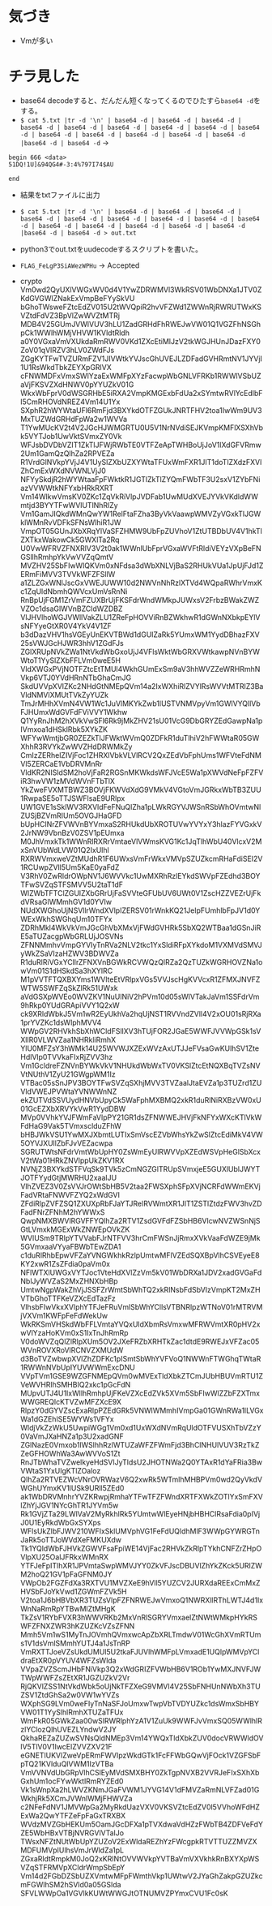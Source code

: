 # 気づき
- Vmが多い

# チラ見した
- base64 decodeすると、だんだん短くなってくるのでひたすら`base64 -d`をする。
- `$ cat 5.txt |tr -d '\n' | base64 -d | base64 -d | base64 -d | base64 -d | base64 -d | base64 -d | base64 -d | base64 -d | base64 -d | base64 -d | base64 -d | base64 -d | base64 -d | base64 -d |base64 -d | base64 -d`
->

```
begin 666 <data>
51DQ!1U]&94QG4#-3:4%797I74$AU
 
end
```

- 結果をtxtファイルに出力
- `$ cat 5.txt |tr -d '\n' | base64 -d | base64 -d | base64 -d | base64 -d | base64 -d | base64 -d | base64 -d | base64 -d | base64 -d | base64 -d | base64 -d | base64 -d | base64 -d | base64 -d |base64 -d | base64 -d > out.txt
`
- python3でout.txtをuudecodeするスクリプトを書いた。
- `FLAG_FeLgP3SiAWezWPHu` -> Accepted



- crypto
Vm0wd2QyUXlVWGxWV0d4V1YwZDRWMVl3WkRSV01WbDNXa1JTV0ZKdGVGWlZNakExVmpBeFYySkVU
bGhoTWsweFZtcEdZV015U2tWVQpiR2hvVFZWd1ZWWnRjRWRUTWxKSVZtdFdVZ3BpVlZwWVZtMTRj
MDB4V25GUmJVWlVUV3hLU1ZadGRHdFhRWEJwVW01Q1VGZFhNSGhpCk1WWlhWMjVHVW1KVldtRldh
a0Y0VGxaVmVXUkdaRmRWV0VKd1ZXcEtiMlJzV2tkWGJHUnJDazFXY0ZoV01qVlRZV3hLV0ZWdFJs
ZGgKYTFwTVZURmFZV1JIVWtkYVJscGhUVEJLZDFadGVHRmtNV1JYVjI1U1RsWkdTbkZEYXpGRlVX
cFNWMDFxVmxSWlYzaExWMFpXYzFacwpWbGNLVFRKb1RWWlVSbUZaVjFKSVZXdHNWV0pYYUZkV01G
WkxWbFprV0dWSGRHbE5iRXA2VmpKMGExbFdUa2xSYmtwRVlYcEdlbFl5CmRHOVdNREZ4Vm14U1Yx
SXphR2hWYWtaUFl6RmFjd3BXYkdOTFZGUkJNRTFHV2toa1IwWm9UV3MxTUZWdGRHdFpWa2w1WVVa
T1YwMUcKV2t4V2JGcHJWMGRTU0U5V1NrNVdiSEJKVmpKMFlXSXhVbk5VYTJob1UwVktSVmxZY0Vk
WFJsbDVDbVZIT1ZkTlJFWjRWbTE0VTFZeApTWHBoUjJoV1lXdGFVRmw2Um1GamQzQlhZa2RPVEZa
R1VrdGlNVkpYVjJ4V1UySlZXbUZXYWtaTFUxWmFXR1JIT1doTlZXdzFXVlZhCmExWXdNVWNLVjJ0
NFYySkdjR2hWYWtaaFpFWktkR1JGTlZkTlZYQmFWbTF3U2sxV1ZYbFNiazVVWWtkNFYxbHRkRXRT
Vm14WlkwVmsKV0ZKc1ZqVkRiVlpJVDFab1UwMUdXVEJYVkVKdldWWmtjd3BYYTFwWVlUTlNhRlZy
Vm1GamJIQkdWMnQwYW1RelFtaFZha3ByVkVaawpWMVZyVGxkTlJGWklWMnRvVDFkSFNsWlhiR1JW
VmpOT05GUnJXbXRqYlVaSFZHMW9UbFpZUVhoV1ZtUTBDbUV4V1hkTlZXTkxWakowCk5GWXlTa2Rq
U0VwWFRVZFNXRlV3V2t0ak1WWnlUbFprVGxaWVFtRldiVEYzVXpBeFNGSllhRmhpYkVwVVZqQmtV
MVZHV25SbFIwWlQKVm0xNFdsa3dWbXNLVjBaS2RHUkVUa1JpUjFJd1ZERmFiMVV3TVVkWFZFSllW
a1ZLZGxWNlJscGxVWEJUWW10d2NWVnNhRzlXTVd4WQpaRWhrVmxKc1ZqUldNbmhQWVcxUmVsRnNi
RnBpUjFGM1ZrVmFZUXBrUjFKSFdrWndWMkpJUWxsV2FrbzBWakZWZVZOc1dsaGlWVnBZCldWZDBZ
VlJHVlhoWGJVWllVakZLU1ZReFpHOVViRnBZWkhwR1dGWnNXbkpEYlVsNFYyeGtXR0V4YkV4V1ZF
b3dDazVHV1hsVGEyUnEKVTBWd1dGUlZaRk5YUmxWM1YydDBhazFXV25sVWJGcHJWR3hhV1ZGdFJs
ZGlXRUpNVkZWa1NtVkdWbGxoUjJ4VFlsWktWbGRXVWtkawpNVnBYWWtoT1YySlZXbFFLVm0weE5H
VldXWGxPVjNOTFZtcEtTMUl4WkhGUmExSm9aV3hhWVZZeWRHRmhNVkp6VTJ0YVdHRnNTbGhaCmJG
SkdUVVpXVlZKc2NHdGtNMEpQVm14a2IxWXhiRlZVYlRsWVVtMTRlZ3BaVldNMVlXMUtTVkZyYUZk
TmJrMHhXVmN4VW1Wc1JuVlMKYkZwb1lUSTVNMVpyVm1GWlVYQllVbFJHUmxWdGVFdFViVVY1Wkhw
Q1YyRnJhM2hXVkVwSFl6Rk9jMkZHV21sU01VcG9DbGRYZEdGawpNa1pIVmxoa1dHSklRbk5XYkZK
WFYwWmtjbGR0ZEZkTlJFWktWVmQ0ZDFkR1duTlhiV2hFWWtaR05GWXhhR3RVYkZwWVZHdDRWMkZy
CmIzZERhelZIVjFoc1ZHRXlVbkVLVlRCV2QxZEdVbFphUms1WFVteFdNMVl5ZERCaE1VbDRVMnRr
VldKR2NISldSM2hoVjFaR2RGSnMKWkdsWFJVcE5Wa1pXWVdNeFpFZFViR3hwVW1zMVdWVnFTbTlX
YkZweFVXMTBWZ3BOVjFKWVdXdG9VMkV4VGtoVmJGRkxWbTB3ZUU1RwpaSE5oTTJSWFlsaE9URlpx
UW1GVE1sSklWV3RXVldFeFNuQlZha1pLWkRGYVJWSnRSbWhOVmtwNlZUSjBZVmRIUm5OVGJHaGFD
bUpHClNrZFVWVnBYVmxaS2RHUkdUbXROTUVwYVYxY3hlazFYVGxkV2JrNW9VbnBzV0ZSV1pEUmxa
M0JhVmxkTk1WWnRlRXRrVmtaeVlVWmsKVG1Kc1JqTlhWbU40VlcxV2MxSnVUbWdLVW01Q2IxUlhl
RXRWVmxweVZtMUdhR1F6UWxsVmFrWkxVMVpSZUZkcmRHaFdiSEI2V1RCUwpZVll5Um5KaE0yaFdZ
V3RhV0ZwRldrOWpNV1J6WVVkc1UwMXRhRzlEYkdSWVpFZEdhd3BOYTFwSVZqSTFSMVV5U2taT1dF
WlZWbTFTClZGUlZXbGRrUjFaSVVteGFUbUV6UWt0V1ZscHZZVEZrUjFkdVRsaGlWMmhGV1d0YVIw
NUdXWGhoUjNSVllrWndXVlpIZERSV01rWnkKQ21JelpFUmhlbFpJV1d0YWExWkhSWGhqUm10TFYx
ZDRhMkl4WkVkVmJGcGhVbXMxVjFWdGVHRk5SbXQ2WTBaa1dGSnJiRE5aTUZacgpWbGRLUjJOSVNs
ZFNNMmhvVmpGYVIyTnRVa2NLV2tkc1YxSldiRFpXYkdoM1VXMVdSMVJyWkZSaVIzaHZWV3BDWVZa
R1duRlRiVGxYCllrZFNXVnBGWkRCVWQzQlRZa2QzTUZkWGRHOVZNa1owVm01S1dHSkdSa3hXYlRC
M1pVVTFTQXBXYms1WVlteEtVRlpxVGs5VVJscHgKVVcxR1ZFMXJNVFZWTW5SWFZqSkZlRk51UWxk
aVdGSXpWVEo0WVZKV1NuUlNiV2hPVm10d05sWlVTakJaVm1SSFdrVm9hRkp0YUdGRApiVVY1Q2xW
ck9XRldWbkJ5Vm1wR2EyUkhVa2hqUjNST1RVVndZVll4V2xOU01sRjRXa1prYVZKc1dsWlphMVV4
WWpGV2RHVkhSbXhWCldFSllXV3hTUjFOR2JGaE5WWFJVVWpGSk1sVXllR0VLWVZaa1NHRkliRmhX
YlU0MFZsY3hWMk14U25WVWJXZExWVzAxUTJJeFVsaGwKUlhSV1ZteHdlVlp0TVVkaFIxRjZVV3hz
Vm1GcldreFZNVnBYWkVkV1NHUkdWbWxTV0VKSlZtcEtNQXBqTVZsNVVtNUthV1ZyU21GWgpWM1Iz
VTBac05sSnJPV3BOYTFwSVZqSXhjMVV3TVZaalJtaEVZa1p3TUZrd1ZUVldVWEJPVWtaYVNWWnNZ
ekZUTVdSSVUydHNVbUpyCk5WaFphMXBMQ2xkR1duRlNiRXBzVW0xU01GcEZXbXRVYkVwR1YydDBW
MVp0VVhkYVJFWmFaVlpPY21GR1dsZFNWWEJHVjFkNFYxWXcKTlVkWFdHaG9Vak5TVmxsclduZFhW
bHBJWkVSU1YwMXJXbmtLUTIxSmVscEZVbWhsYkZwSlZtcEdiMkV4VW5OYVJXUllZbFJvVEZacwpa
SGRUTWtsNFdrVmtWbUpHY0ZsWmEyUlRWVVpXZEdWSVpHeGlSbXcxV2tWa01HRkZNVlppUkZKV1RX
NVNjZ3BXYkdSTFVqSk9TVk5zCmNGZGlTRUpSVmxjeE5GUXlUblJWYTJOTFYydGtjMWRHU2xaalJU
VlhZVEZ3V0ZsVVJrOWtSbHB5V2taa2FWSXphSFpXVjNCRFdWWmEKVjFadVRtaFNWVFZYQ2xWdGVI
ZFdiRlpZVFZSQ1ZXUXpRbFJaYTJRelRVWmtXR1JIT1ZSTlZtdzFWV3hvZDFadFNrZFNhM2hYWWxS
QwpNMXBWVlRGVFFYQlhZa2RTV1ZsdGVFdFZSbHB6VlcwNVZWSnNjSGtLVmxkMGExWkZNWEpOVkZK
WVlUSm9TRlpYTVVabFJrNTFVV3hrCmFWSnJjRmxXVkVaaFdWZE9jMk5GVmxaaVYyaFBWbTEwZDA1
c1duRlRhbEpwVFZaYVNGWkhkRzlpUmtwMFlVZEdSQXBpVlhCSVEyeE8KY2xwR1ZsZFdia0paVm0x
NFlWTXlUWGxVYTJoc1VteHdXVlZzVm5kV01WbDRXa1JDV2xadGVGaFdNblJyWVZaS2MxZHNXbHBp
UmtwNgpWakZhVjJSSFZrWmtSbWhTQ2xkRlNsbFdSbVIzVmpKT2MxZHVTbGhoTTFKeVZXcEdTazFz
VlhsbFIwVkxXVlphYTFJeFRuVmlSbWhYCllsVTBNRlpzWTNoV01rMTRVMjVXVm1KWFpFeFdWekUw
WkRKSmVHSkdWbFFLVmtaYVQxUldXbmRsVmxwMFRWVmtXR0pHV2xwVlYzaHoKVm0xS1IxTnJhRmRp
V0doWVZqQlZlRlpXUm5OV2JXeFRZbXRHTkZac1dtdE9RWEJxVFZac05WVnROVXRoVlRCNVZXMUdW
d3BoTVZwbwpXVlZhZDFKc1pISmtSbWhYVFVoQ1NWWnFTWGhqTWtaR1RWWnNVbUpIYUVWWmExcDNU
VVpTVm1GSE9WZGFNMEpQVm0wMVExTldXbkZTCmJUbHBUVmRTU1ZVeWVHRlhSMHBIQ2xkc1pGcFdN
MUpvUTJ4U1IxWllhRmhpUjFKeVZXcEdZVk5XVm5SbFIwWlZZbFZXTmxWWGREQlcKTVZwMFZXcE9X
RlpzY0dGYVZscExaRlpPZEdGRk5VNWlWMmhIVmpGa01GWnRWa1lLVGxWa1dGZEhlSE5WYWs1VFYx
WldjVkZzWkU5UwpiWGg1Vm0xd1UxWXdNVmRqUldOTFVUSXhTbVZzY0VaVmJXaHNZa1p3U2xadGNF
ZGlNazE0Vmxob1lWSlhhRzlWTUZaWFZFWmFjd3BhClNHUlVUV3RzTkZZeGFHOWhWa3AwWVVoS1Zt
RnJTbWhaTVZwelkyeHdSVlJyTldsU2JHOTNWa2Q0YTAxR1dYaFRia3BwVWtaS1YxUlgKTlZOaloz
QlhZa2RTVEZWcVNrOVRWazV6Q2xwRk5WTmlhMHBPVm0wd2QyVkdVWGhUYmxKV1lUSk9URll5ZEd0
ak1WbDRVMnhrYVZKRwpjRmhaYTFwTFZFWndXRTFXWkZOTlYxSmFXVlZhYjJGV1NYcGhTR1JYVm5w
Rk1GVjZTa29LWlVaV2MyRkhlRk5YUmtwWlEyeHNjbHBHClRsaFdia0pIVjJ0U1EyRkdWbGxSYXps
WFlsUkZlbFJWV210WFIxSklUMVphVG1FeFdUQldhMlF3WWpGYWRGTnJaRk5oTTJoWVdXeFMKUXdw
Tk1YQldWbFJHVkZGWVFsaFpiWE14VjFac2RHVkZkRlpTYkhCNFZrZHpOVlpXU25OalJFRkxWMnRX
YTFJeFpITlhXR1JPVmtaSwpWMVJYY0ZkVFJscDBUVlZhYkZKck5URlZWM2hoQ21GV1pFaGFNM0JY
VWpOb2FGZFdXa3RXTVU1MVZXeE9hVll5YUZCV2JURXdaREExCmMxZHVSbFJoYkVwd1ZGWmFZVk5H
V2toa1J6bHBVbXR3TUZsVlpFZFNRWEJwVmxoQ1NWRXllRThLWTJ4d1IxWnNaRmRpYTBwMlZtMHgK
TkZsV1RYbFVXR3hWWVRKb2MxVnRlSGRYVmxaelZtNWtWMkpHYkRSWFZFNXZWR3hKZUZKcVZsZFNN
Mmh5Vm1wS1MyTnJOVmhQVmxwcApZbXRLTmdwV01WcGhXVmRTUms1V1dsVmlSMmhYUTJ4a1JsTnRP
VmRXTTJoeVZsUkdUMUl5U2tkaFJUVlhWMFpLVmxadE1UQlpWMVpYCldraEtXR0pVYUV4WFZsWlda
VVpaZVZScmJHbFNiVkp3Q2xWdGRIZFVWbHB6V1ROb1YwMXJNVFJWTWpWWFZsZEtXR1JGZUZkV2Vr
RjQKVlZSS1NtVkdWbk5oUjNkTFZXeG9VMVl4V25SbFNHUnNWbXh3TUZSV1ZtdGhSa2w0VW1wYVZs
WXphSG9LVm0weFIyTnNaSFJoUmxwTwpVbTVDYUZkc1dsWmxSbHBYVW01T1YySlhlRmhXTUZaTFUx
WmFkR05GWkZaa00wSlRWRlphYzA1V1ZuUk9WWFJvVmxSQ05WWlhlRzlYClozQlhUVEZLYndwV2JY
QkhaREZaZUZwSVNsQldNMEp3Vm14YWQxTldXbkZUV0docVRWWldOVlV5TlV0V1IwcElZVVZXV21F
eGNETlUKVlZweVpERmFWVlpzWkdGTk1FcFFWbGQwVjFOck1VZGFSbFpTQ21KVlduQlVWM1IzVTBa
VmVVNVdUbGRpVlhCSlEyMVdSMXBHY0ZkTgpNVXB2VVRJeFIxSXhXbGxhUm1ocFYwWktlRmRYZEd0
Vk1sWnpXa2hLWVZKNmJGaFVWM1JYVG14V1dFMVZaRmNLVFZad01GWkhjRk5XCmJVWnlWMjFHWVZa
c2NFeFdNV1JMVWpGa2MyRkdUazVXV0VKSVZtcEdZV0l5VVhoWFdHZExWa2QwYTFZeFpFaGxTRXBX
WVdzMVZGbHEKUm5OamJGcDFXa1pTVXdwaVdHZzFWbTB4ZDFVeFdYZE5WbHBxVTBjNVRGVlVTalJo
TWsxNFZtNUtWbUpYZUZoV2ExWldaREZhYzFWcgpkRTVTTUZZMVZXMDFUMVpIUlhsVmJrWldZa1pL
ZGxaRldtRmpkM0JoQ2xKRlNtOVVWVkpYVTBaVmVXVkhkRnBXYXpWSVZqSTFRMVpXCldrWmpSbEpY
Vm14d2FGbDZSbUZXVmtwMFpFWmthVkp1UWtwV2JYaGhZakpGZUZkcmFGWlhSM2hSVld0a05GSlda
SFVLWWpOa1VGVlkKUWtWWGJtOTNUMVZPYmxCVU1Fc0sK
